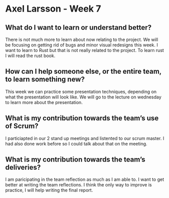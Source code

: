 # Axel Larsson - Week 7

## What do I want to learn or understand better?
There is not much more to learn about now relating to the project. We will be focusing on getting rid of bugs and minor visual redesigns this week.
I want to learn to Rust but that is not really related to the project. To learn rust I will read the rust book.

## How can I help someone else, or the entire team, to learn something new?
This week we can practice some presentation techniques, depending on what the presentation will look like. We will go to the lecture on wednesday
to learn more about the presentation.

## What is my contribution towards the team’s use of Scrum?
I particiapted in our 2 stand up meetings and listented to our scrum master. I had also done work before so I could talk about that on the meeting.

## What is my contribution towards the team’s deliveries?
I am paricipating in the team reflection as much as I am able to. I want to get better at writing the team reflections. I think the only way to improve
is practice, I will help writing the final report.
